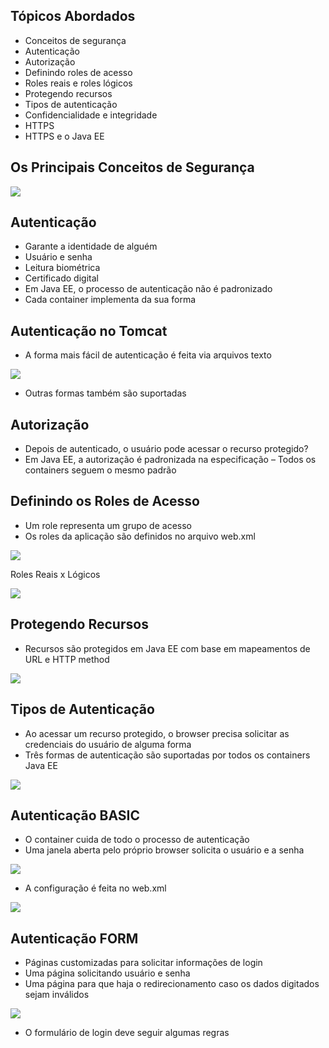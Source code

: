 ## Tópicos Abordados

- Conceitos de segurança
- Autenticação
- Autorização
- Definindo roles de acesso
- Roles reais e roles lógicos
- Protegendo recursos
- Tipos de autenticação
- Confidencialidade e integridade
- HTTPS
- HTTPS e o Java EE

## Os Principais Conceitos de Segurança

<img src="01">


## Autenticação

- Garante a identidade de alguém
- Usuário e senha
- Leitura biométrica
- Certificado digital
- Em Java EE, o processo de autenticação não
é padronizado
- Cada container implementa da sua forma

## Autenticação no Tomcat

- A forma mais fácil de autenticação é feita
via arquivos texto

<img src="02">


- Outras formas também são suportadas


## Autorização

- Depois de autenticado, o usuário pode
acessar o recurso protegido?
- Em Java EE, a autorização é padronizada na
especificação
– Todos os containers seguem o mesmo padrão

## Definindo os Roles de Acesso

- Um role representa um grupo de acesso
- Os roles da aplicação são definidos no
arquivo web.xml

<img src="03">

Roles Reais x Lógicos

<img src="04">

## Protegendo Recursos

- Recursos são protegidos em Java EE com base em
mapeamentos de URL e HTTP method

<img src="05">

## Tipos de Autenticação

- Ao acessar um recurso protegido, o
browser precisa solicitar as credenciais do
usuário de alguma forma
- Três formas de autenticação são
suportadas por todos os containers Java EE

<img src="06">

## Autenticação BASIC

- O container cuida de todo o processo de
autenticação
- Uma janela aberta pelo próprio browser
solicita o usuário e a senha

<img src="07">

- A configuração é feita no web.xml

<img src="08">

## Autenticação FORM

- Páginas customizadas para solicitar
informações de login
- Uma página solicitando usuário e senha
- Uma página para que haja o redirecionamento
caso os dados digitados sejam inválidos

<img src="09">

- O formulário de login deve seguir algumas
regras
